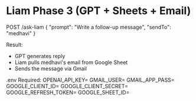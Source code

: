 
# Liam Phase 3 (GPT + Sheets + Email)

POST /ask-liam
{
  "prompt": "Write a follow-up message",
  "sendTo": "medhavi"
}

Result:
- GPT generates reply
- Liam pulls medhavi's email from Google Sheet
- Sends the message via Gmail

.env Required:
OPENAI_API_KEY=
GMAIL_USER=
GMAIL_APP_PASS=
GOOGLE_CLIENT_ID=
GOOGLE_CLIENT_SECRET=
GOOGLE_REFRESH_TOKEN=
GOOGLE_SHEET_ID=

